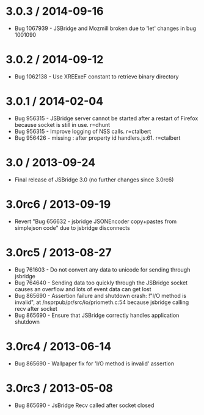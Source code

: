 3.0.3 / 2014-09-16
==================

 * Bug 1067939 - JSBridge and Mozmill broken due to 'let' changes in bug 1001090

3.0.2 / 2014-09-12
==================

 * Bug 1062138 - Use XREExeF constant to retrieve binary directory

3.0.1 / 2014-02-04
==================

  * Bug 956315 - JSBridge server cannot be started after a restart of Firefox because socket is still in use. r=dhunt
  * Bug 956315 - Improve logging of NSS calls. r=ctalbert
  * Bug 956426 - missing : after property id handlers.js:61. r=ctalbert

3.0 / 2013-09-24
================

  * Final release of JSBridge 3.0 (no further changes since 3.0rc6)

3.0rc6 / 2013-09-19
===================

  * Revert "Bug 656632 - jsbridge JSONEncoder copy+pastes from simplejson code" due to jsbridge disconnects

3.0rc5 / 2013-08-27
===================

* Bug 761603 - Do not convert any data to unicode for sending through jsbridge
* Bug 764640 - Sending data too quickly through the JSBridge socket causes an overflow and lots of event data can get lost
* Bug 865690 - Assertion failure and shutdown crash: !"I/O method is invalid", at /nsprpub/pr/src/io/priometh.c:54 because jsbridge calling recv after socket
* Bug 865690 - Ensure that JSBridge correctly handles application shutdown

3.0rc4 / 2013-06-14
===================

* Bug 865690 - Wallpaper fix for 'I/O method is invalid' assertion

3.0rc3 / 2013-05-08
===================

* Bug 865690 - JsBridge Recv called after socket closed
